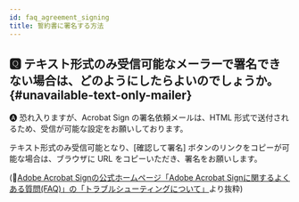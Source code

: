```yaml
---
id: faq_agreement_signing
title: 誓約書に署名する方法
---
```


## &#x1F180; テキスト形式のみ受信可能なメーラーで署名できない場合は、どのようにしたらよいのでしょうか。 {#unavailable-text-only-mailer}

&#x1F150; 恐れ入りますが、Acrobat Sign の署名依頼メールは、HTML 形式で送付されるため、受信が可能な設定をお願いしております。

テキスト形式のみ受信可能となり、[確認して署名] ボタンのリンクをコピーが可能な場合は、ブラウザに URL をコピーいただき、署名をお願いします。

(&#x1f517;<a href="https://helpx.adobe.com/jp/sign/faq.html">Adobe Acrobat Signの公式ホームページ「Adobe Acrobat Signに関するよくある質問(FAQ)」の「トラブルシューティングについて」</a>より抜粋)
